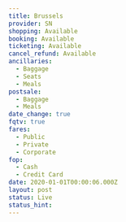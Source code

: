 ```yaml
---
title: Brussels
provider: SN
shopping: Available
booking: Available
ticketing: Available
cancel_refund: Available
ancillaries:
  - Baggage
  - Seats
  - Meals
postsale:
  - Baggage
  - Meals
date_change: true
fqtv: true
fares:
  - Public
  - Private
  - Corporate
fop:
  - Cash
  - Credit Card
date: 2020-01-01T00:00:06.000Z
layout: post
status: Live
status_hint: 
---
```


